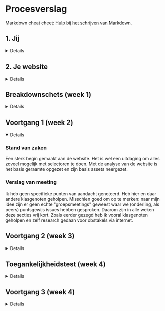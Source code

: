 # Procesverslag
Markdown cheat cheet: [Hulp bij het schrijven van Markdown](https://github.com/adam-p/markdown-here/wiki/Markdown-Cheatsheet).


## 1. Jij

<details>
### 1.1 Auteur:
Tassilo Vermeulen

#### 1.2 Je startniveau:
Zwart
 
#### 1.3 Je focus:
Extra aandacht voor de Surface Plane/i.o.v.: Formulier uitwerken zoals op NS.nl mobiel.
</details>


## 2. Je website

<details>

### 2.1 Je opdracht:
[NS website](https://www.ns.nl)
 
#### 2.2 Screenshot(s) van de eerste pagina (small screen): 
hier de naam van de pagina  
<img src="images/NS1.png" width="375px" alt="Startpagina NS.nl">

#### 2.3 Screenshot(s) van de tweede pagina (small screen):
hier de naam van de pagina  
<img src="images/NS2.png" width="375px" alt="Reisplanner uitkomst">
 
</details>

## Breakdownschets (week 1)

<details>

### De volledige breakdown analyse van de website: 
<img src="assets/Analyse.png" width="700px" alt="breakdown van de hele pagina">

</details>

## Voortgang 1 (week 2)

<details open>

### Stand van zaken
Een sterk begin gemaakt aan de website. Het is wel een uitdaging om alles zoveel mogelijk met selectoren te doen. Met de analyse van de website is het basis geraamte opgezet en zijn basis assets neergezet.


### Verslag van meeting
Ik heb geen specifieke punten van aandacht genoteerd. Heb hier en daar andere klasgenoten geholpen. Misschien goed om op te merken: naar mijn idee zijn er geen echte "groepsmeetings" geweest waar we (onderling, als peers) puntsgewijs issues hebben gesproken. Daarom zijn in alle weken deze secties vrij kort. Zoals eerder gezegd heb ik vooral klasgenoten geholpen en zelf research gedaan voor obstakels via internet.
</details>

## Voortgang 2 (week 3)

<details>

### Stand van zaken
Verder gewerkt aan de website, waar nodig heb ik vragen gesteld over uitvoering van de opdracht aan de docent.

</details>

## Toegankelijkheidstest (week 4)

<details>

### Bevindingen
Dit vond ik een interessante les, vooral de apparaten (schoksimulator, brillen en bijvoorbeeld de screenreader) gaven een goed beeld van obstakels die mensen met beperkt zicht of lichamelijke beperking ervaren. Dit neem ik niet alleen mee voor dit project, maar ook ander komend werk.

#### Taal niet aangegeven
In de HTML was de taal niet correct aangegeven, hierdoor las de screenreader teksten in het Engels. Opgelost door lang tag toe te voegen aan de HTML-pagina

#### Tabben werkt niet goed
Het tabben door de website werkte niet zoals ik wilde. Dit heb ik opgelost door sommige elementen om te zetten of een tabindex mee te geven.
</details>

## Voortgang 3 (week 4)

<details>

### Stand van zaken
Geen voortgangsgesprek

## Eindgesprek (week 5)

<details>

### Stand van zaken
De website is af! Het was aardig wat werk, en er zijn een hier en daar ook puntjes waar ik niet helemaal uitkwam. Denk aan het verbergen van het label in het aankomst- en vertrekstation-veld. Hoewel dit normaal geen opgave is kreeg ik het niet helemaal voor elkaar. Het feit dat deze opdracht zo focust op het gebruik van selectoren hielp niet. Ja, een semantisch correcte HTML code en CSS stylesheet met veel selectoren is "hoe het hoort". Echter, in de realiteit is het werkelijk niet te doen om in de ontwikkeling selectoren consequent te gebruiken. Veranderingen of toevoegingen in de layout schoppen dan werkelijk alles door elkaar.

Om deze reden heb ik toch een aantal (11 totaal) div's gebruikt in de ontwikkeling van de site. Ik heb waar mogelijk selectoren aangehouden, maar tijdens actieve ontwikkeling werd dit erg frustrerend.

### Screenshot(s)
<img src="./assets/ER3.png" width="600px">\  
Een overzicht van de reisplanner. Hier zie je ook de uitgeklapte datumprikker en de extra reisplanner opties die onder een toggle staan.\  
--
<img src="./assets/ER1.jpg" width="300px">\  
Een overzicht van een blok en een deel van de footer\  

<img src="./assets/ER2.jpg" width="300px">\  
Een overzicht van een blok met links en een nieuwsitem zoals gebruikelijk op NS.nl\  
</details>

## Bronnenlijst

<details open>

Nb. Wees specifiek ('css-tricks' als bron is bijv. niet specifiek genoeg).

1. 2.2/2.3 Screenshots NS.nl opgehaald 15 nov 21 van www.ns.nl en https://www.ns.nl/reisplanner/#/?vertrek=Rotterdam%20Centraal&vertrektype=treinstation&aankomst=Amsterdam%20Centraal&aankomsttype=treinstation&type=vertrek&tijd=2021-11-15T15:10

2. JS-Datepicker gebruikt om de uitklapbare datumprikker te maken. https://www.npmjs.com/package/js-datepicker

3. Alle andere illustraties/logo's/beelden zijn afkomstig van NS.nl

</details>
